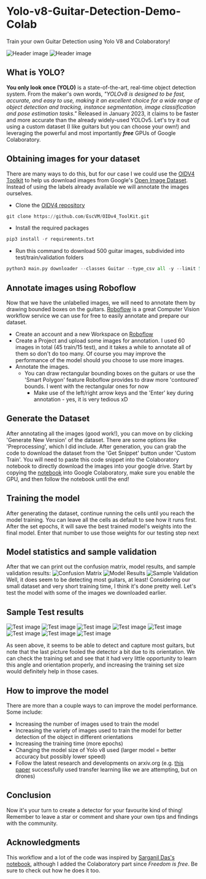 # Yolo-v8-Guitar-Detection-Demo-Colab

Train your own Guitar Detection using Yolo V8 and Colaboratory!

![Header image](./images/test11.jpg) ![Header image](./images/test10.jpg)

## What is YOLO?

**You only look once (YOLO)** is a state-of-the-art, real-time object detection system. From the maker's own words, *"YOLOv8 is designed to be fast, accurate, and easy to use, making it an excellent choice for a wide range of object detection and tracking, instance segmentation, image classification and pose estimation tasks."* Released in January 2023, it claims to be faster and more accurate than the already widely-used YOLOv5. Let's try it out using a custom dataset (I like guitars but you can choose your own!) and leveraging the powerful and most importantly ***free*** GPUs of Google Colaboratory.

## Obtaining images for your dataset

There are many ways to do this, but for our case I we could use the [OIDV4 Toolkit](https://github.com/EscVM/OIDv4_ToolKit) to help us download images from Google's [Open Image Dataset](https://storage.googleapis.com/openimages/web/index.html). Instead of using the labels already available we will annotate the images ourselves.

- Clone the [OIDV4 repository](https://github.com/EscVM/OIDv4_ToolKit)

```py
git clone https://github.com/EscVM/OIDv4_ToolKit.git
```

- Install the required packages

```py
pip3 install -r requirements.txt
```

- Run this command to download 500 guitar images, subdivided into test/train/validation folders

```py
python3 main.py downloader --classes Guitar --type_csv all -y --limit 500 --noLabels
```

## Annotate images using Roboflow

Now that we have the unlabelled images, we will need to annotate them by drawing bounded boxes on the guitars. [Roboflow](https://roboflow.com/) is a great Computer Vision workflow service we can use for free to easily annotate and prepare our dataset.

- Create an account and a new Workspace on [Roboflow](https://roboflow.com/)
- Create a Project and upload some images for annotation. I used 60 images in total (45 train/15 test), and it takes a while to annotate all of them so don't do too many. Of course you may improve the performance of the model should you choose to use more images.
- Annotate the images.
  - You can draw rectangular bounding boxes on the guitars or use the 'Smart Polygon' feature Roboflow provides to draw more 'contoured' bounds. I went with the rectangular ones for now
    - Make use of the left/right arrow keys and the 'Enter' key during annotation - yes, it is very tedious xD

## Generate the Dataset

After annotating all the images (good work!), you can move on by clicking 'Generate New Version' of the dataset. There are some options like 'Preprocessing', which I did include. After generation, you can grab the code to download the dataset from the 'Get Snippet' button under 'Custom Train'. You will need to paste this code snippet into the Colaboratory notebook to directly download the images into your google drive. Start by copying the [notebook](./yolov8_guitar.ipynb) into Google Colaboratory, make sure you enable the GPU, and then follow the notebook until the end!

## Training the model

After generating the dataset, continue running the cells until you reach the model training. You can leave all the cells as default to see how it runs first. After the set epochs, it will save the best trained model's weights into the final model. Enter that number to use those weights for our testing step next

## Model statistics and sample validation

After that we can print out the confusion matrix, model results, and sample validation results:
![Confusion Matrix](./images/confusion_matrix.png)
![Model Results](./images/model_results.png)
![Sample Validation](./images/sample_validation.jpg)
Well, it does seem to be detecting most guitars, at least! Considering our small dataset and very short training time, I think it's done pretty well. Let's test the model with some of the images we downloaded earlier.

## Sample Test results

![Test image](./images/test1.jpg)
![Test image](./images/test2.jpg)
![Test image](./images/test3.jpg)
![Test image](./images/test4.jpg)
![Test image](./images/test5.jpg)
![Test image](./images/test6.jpg)
![Test image](./images/test7.jpg)
![Test image](./images/test8.jpg)

As seen above, it seems to be able to detect and capture most guitars, but note that the last picture fooled the detector a bit due to its orientation. We can check the training set and see that it had very little opportunity to learn this angle and orientation properly, and increasing the training set size would definitely help in those cases.

## How to improve the model

There are more than a couple ways to can improve the model performance. Some include:

- Increasing the number of images used to train the model
- Increasing the variety of images used to train the model for better detection of the object in different orientations
- Increasing the training time (more epochs)
- Changing the model size of Yolo v8 used (larger model = better accuracy but possibly lower speed)
- Follow the latest research and developments on arxiv.org (e.g. [this paper](https://www.preprints.org/manuscript/202212.0049/v2/download) successfully used transfer learning like we are attempting, but on drones)

## Conclusion

Now it's your turn to create a detector for your favourite kind of thing! Remember to leave a star or comment and share your own tips and findings with the community.

## Acknowledgments

This workflow and a lot of the code was inspired by [Sarganil Das's notebook](https://github.com/sagarnildass/Guitar-Detection-YOLO-V8), although I added the Colaboratory part since *Freedom is free*. Be sure to check out how he does it too.
